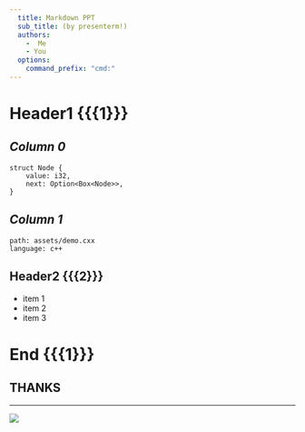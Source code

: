 ```yaml
---
  title: Markdown PPT
  sub_title: (by presenterm!)
  authors:
    -  Me
    - You
  options:
    command_prefix: "cmd:"
---
```

<!-- PPT: presenterm -x the.md -->

# Header1 {{{1}}}

<!-- cmd:column_layout: [1, 1] -->
  <!-- cmd:column: 0 -->
  _Column 0_
  -
```rust-script +line_numbers
struct Node {
    value: i32,
    next: Option<Box<Node>>,
}
```
  <!-- cmd:pause -->
  <!-- cmd:column: 1 -->
  <!-- cmd:column: 0 -->
  _Column 1_
  -
```file  +exec +line_numbers
path: assets/demo.cxx
language: c++
```
 <!-- cmd:reset_layout -->
 <!-- cmd:end_slide -->

## Header2 {{{2}}}

  <!-- pause -->
  <!-- incremental_lists: true -->
- item 1
- item 2
- item 3
 <!-- incremental_lists: false -->
 <!-- cmd:end_slide -->

# End {{{1}}}

<!-- jump_to_middle -->
  **THANKS**
  -
---
![](assets/option.png)
<!-- end_slide -->

